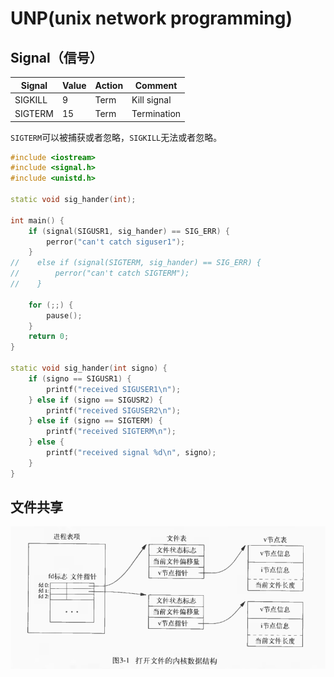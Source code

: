 # UNP(unix network programming)

## Signal（信号）

| Signal  | Value | Action | Comment     |
| ------- | ----- | ------ | ----------- |
| SIGKILL | 9     | Term   | Kill signal |
| SIGTERM | 15    | Term   | Termination |

`SIGTERM`可以被捕获或者忽略，`SIGKILL`无法或者忽略。

```c++
#include <iostream>
#include <signal.h>
#include <unistd.h>

static void sig_hander(int);

int main() {
    if (signal(SIGUSR1, sig_hander) == SIG_ERR) {
        perror("can't catch siguser1");
    }
//    else if (signal(SIGTERM, sig_hander) == SIG_ERR) {
//        perror("can't catch SIGTERM");
//    }

    for (;;) {
        pause();
    }
    return 0;
}

static void sig_hander(int signo) {
    if (signo == SIGUSR1) {
        printf("received SIGUSER1\n");
    } else if (signo == SIGUSR2) {
        printf("received SIGUSER2\n");
    } else if (signo == SIGTERM) {
        printf("received SIGTERM\n");
    } else {
        printf("received signal %d\n", signo);
    }
}
```

## 文件共享

![找开文件的内核数据结构](./找开文件的内核数据结构.png)

